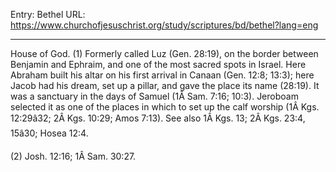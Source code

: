 Entry: Bethel
URL: https://www.churchofjesuschrist.org/study/scriptures/bd/bethel?lang=eng

---

House of God. (1) Formerly called Luz (Gen. 28:19), on the border between Benjamin and Ephraim, and one of the most sacred spots in Israel. Here Abraham built his altar on his first arrival in Canaan (Gen. 12:8; 13:3); here Jacob had his dream, set up a pillar, and gave the place its name (28:19). It was a sanctuary in the days of Samuel (1Â Sam. 7:16; 10:3). Jeroboam selected it as one of the places in which to set up the calf worship (1Â Kgs. 12:29â32; 2Â Kgs. 10:29; Amos 7:13). See also 1Â Kgs. 13; 2Â Kgs. 23:4, 15â30; Hosea 12:4.

(2) Josh. 12:16; 1Â Sam. 30:27.
